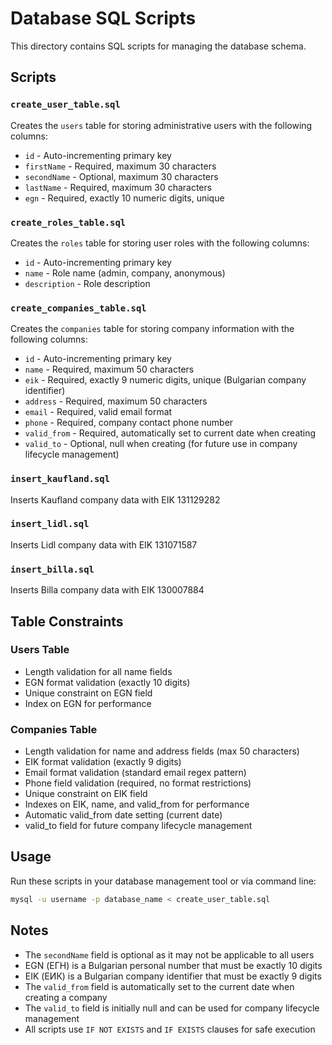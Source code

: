 # Database SQL Scripts

This directory contains SQL scripts for managing the database schema.

## Scripts

### `create_user_table.sql`
Creates the `users` table for storing administrative users with the following columns:
- `id` - Auto-incrementing primary key
- `firstName` - Required, maximum 30 characters
- `secondName` - Optional, maximum 30 characters  
- `lastName` - Required, maximum 30 characters
- `egn` - Required, exactly 10 numeric digits, unique

### `create_roles_table.sql`
Creates the `roles` table for storing user roles with the following columns:
- `id` - Auto-incrementing primary key
- `name` - Role name (admin, company, anonymous)
- `description` - Role description

### `create_companies_table.sql`
Creates the `companies` table for storing company information with the following columns:
- `id` - Auto-incrementing primary key
- `name` - Required, maximum 50 characters
- `eik` - Required, exactly 9 numeric digits, unique (Bulgarian company identifier)
- `address` - Required, maximum 50 characters
- `email` - Required, valid email format
- `phone` - Required, company contact phone number
- `valid_from` - Required, automatically set to current date when creating
- `valid_to` - Optional, null when creating (for future use in company lifecycle management)

### `insert_kaufland.sql`
Inserts Kaufland company data with EIK 131129282

### `insert_lidl.sql`
Inserts Lidl company data with EIK 131071587

### `insert_billa.sql`
Inserts Billa company data with EIK 130007884

## Table Constraints

### Users Table
- Length validation for all name fields
- EGN format validation (exactly 10 digits)
- Unique constraint on EGN field
- Index on EGN for performance

### Companies Table
- Length validation for name and address fields (max 50 characters)
- EIK format validation (exactly 9 digits)
- Email format validation (standard email regex pattern)
- Phone field validation (required, no format restrictions)
- Unique constraint on EIK field
- Indexes on EIK, name, and valid_from for performance
- Automatic valid_from date setting (current date)
- valid_to field for future company lifecycle management

## Usage

Run these scripts in your database management tool or via command line:
```bash
mysql -u username -p database_name < create_user_table.sql
```

## Notes

- The `secondName` field is optional as it may not be applicable to all users
- EGN (ЕГН) is a Bulgarian personal number that must be exactly 10 digits
- EIK (ЕИК) is a Bulgarian company identifier that must be exactly 9 digits
- The `valid_from` field is automatically set to the current date when creating a company
- The `valid_to` field is initially null and can be used for company lifecycle management
- All scripts use `IF NOT EXISTS` and `IF EXISTS` clauses for safe execution
